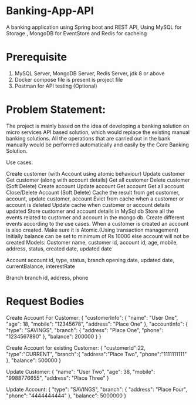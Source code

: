 # Banking-App-API
A banking application using Spring boot and REST API, Using MySQL for Storage , MongoDB for EventStore and Redis for cacheing

# Prerequisite
1. MySQL Server, MongoDB Server, Redis Server, jdk 8 or above
2. Docker compose file is present is project file
3. Postman for API testing (Optional)

# Problem Statement:
The project is mainly based on the idea of developing a banking solution on micro services API based solution, which would replace the existing manual banking solutions. All the operations that are carried out in the bank manually would be performed automatically and easily by the Core Banking Solution.

Use cases:

Create customer (with Account using atomic behaviour)
Update customer
Get customer (along with account details)
Get all customer
Delete customer (Soft Delete)
Create account
Update account
Get account
Get all account
Close/Delete Account (Soft Delete)
Cache the result from get customer, account, update customer, account
Evict from cache when a customer or account is deleted
Update cache when customer or account details updated
Store customer and account details in MySql db
Store all the events related to customer and account in the mongo db. Create different events according to the use cases.
When a customer is created an account is also created. Make sure it is Atomic.(Using transaction management)
Initially balance can be set to minimum of Rs 10000 else account will not be created
Models:
Customer name, customer id, account id, age, mobile, address, status, created date, updated date

Account account id, type, status, branch opening date, updated date, currentBalance, interestRate

Branch branch id, address, phone

# Request Bodies
Create Account For Customer:
{
    "customerInfo": {
        "name": "User One",
        "age": 18,
        "mobile": "12345678",
        "address": "Place One"
    },
    "accountInfo": {
        "type": "SAVINGS",
        "branch": {
            "address": "Place One",
            "phone": "1234567890"
        },
        "balance": 200000
    }
}

Create Account for existing Customer:
{
	"customerId":22,
	"type":"CURRENT",
	"branch":{
		"address":"Place Two",
		"phone":"1111111111"
	},
	"balance": 500000
}

Update Customer:
{
    "name": "User Two",
    "age": 38,
    "mobile": "9988776655",
    "address": "Place Three"
}

Update Account:
{
    "type": "SAVINGS",
    "branch": {
        "address": "Place Four",
        "phone": "4444444444"
    },
    "balance": 5000000
}
